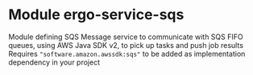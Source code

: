 # Module ergo-service-sqs

Module defining SQS Message service to communicate with SQS FIFO queues, using AWS Java SDK v2, to pick up tasks
and push job results
Requires `"software.amazon.awssdk:sqs"` to be added as implementation dependency in your project
